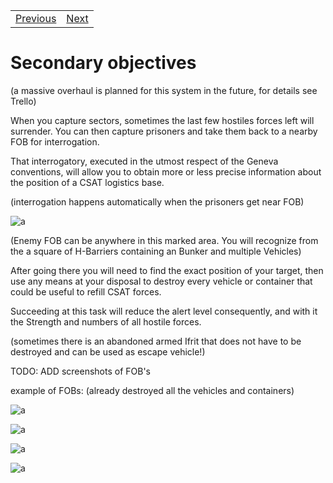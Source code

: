 <table>
  <tr>
    <td><a href="03-resources.md">Previous</a></td>
    <td><a href="05-building.md">Next</a></td>
  </tr>
</table>

# Secondary objectives
(a massive overhaul is planned for this system in the future, for details see Trello)

When you capture sectors, sometimes the last few hostiles forces left will surrender. You can then capture prisoners and take them back to a nearby FOB for interrogation.

That interrogatory, executed in the utmost respect of the Geneva conventions, will allow you to obtain more or less precise information about the position of a CSAT logistics base.

(interrogation happens automatically when the prisoners get near FOB)

![a](http://vignette2.wikia.nocookie.net/greuh-liberation/images/8/81/Enemy_fob.png/revision/latest/scale-to-width-down/300?cb=20150922200214)

(Enemy FOB can be anywhere in this marked area. You will recognize from the a square of H-Barriers containing an Bunker and multiple Vehicles)

After going there you will need to find the exact position of your target, then use any means at your disposal to destroy every vehicle or container that could be useful to refill CSAT forces.

Succeeding at this task will reduce the alert level consequently, and with it the Strength and numbers of all hostile forces.

(sometimes there is an abandoned armed Ifrit that does not have to be destroyed and can be used as escape vehicle!)

TODO: ADD screenshots of FOB's

example of FOBs: (already destroyed all the vehicles and containers)

![a](http://vignette4.wikia.nocookie.net/greuh-liberation/images/c/c7/2015-10-03_00011.jpg/revision/latest/scale-to-width-down/500?cb=20151006182745)

![a](http://vignette1.wikia.nocookie.net/greuh-liberation/images/4/43/2015-10-03_00013.jpg/revision/latest/scale-to-width-down/500?cb=20151011082707)

![a](http://vignette3.wikia.nocookie.net/greuh-liberation/images/2/20/2015-11-29_19_27_26-2015-11-11_00001_2.png/revision/latest?cb=20151129182836)

![a](http://vignette2.wikia.nocookie.net/greuh-liberation/images/1/17/2015-11-17_00001.jpg/revision/latest?cb=20151129183002)